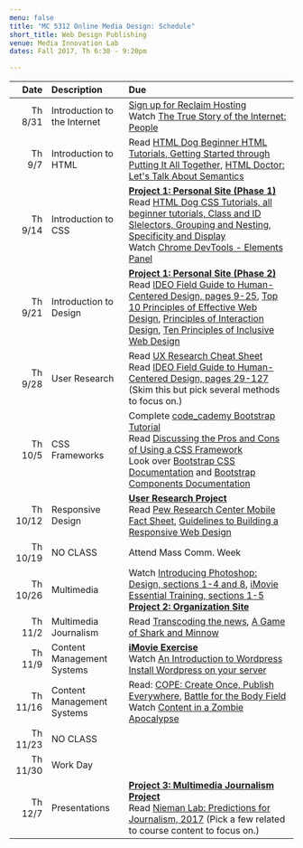 ```yaml
---
menu: false
title: "MC 5312 Online Media Design: Schedule"
short_title: Web Design Publishing
venue: Media Innovation Lab
dates: Fall 2017, Th 6:30 - 9:20pm

---
```


Date | Description | Due
---: | :----------- | :---
Th 8/31 | Introduction to the Internet | [Sign up for Reclaim Hosting](/resources/instructions_reclaim_hosting.html)<br /> Watch [The True Story of the Internet: People](https://www.youtube.com/watch?v=f42J_reRO0Q)
Th 9/7 | Introduction to HTML | Read [HTML Dog Beginner HTML Tutorials, Getting Started through Putting It All Together](http://htmldog.com/guides/html/beginner/), [HTML Doctor: Let's Talk About Semantics](http://html5doctor.com/lets-talk-about-semantics/)
Th 9/14 | Introduction to CSS | __[Project 1: Personal Site (Phase 1)](/assignments/online_media/online_media_project_1.html)__ <br />Read [HTML Dog CSS Tutorials, all beginner tutorials, Class and ID Slelectors, Grouping and Nesting, Specificity and Display](http://htmldog.com/guides/html/beginner/) <br />Watch [Chrome DevTools - Elements Panel](https://www.youtube.com/watch?v=DO54CzdVrBQ)
Th 9/21 | Introduction to Design | __[Project 1: Personal Site (Phase 2)](/assignments/online_media/online_media_project_1.html)__ <br />Read [IDEO Field Guide to Human-Centered Design, pages 9-25](/assets/readings/field_guide_to_user_centered_design.pdf), [Top 10 Principles of Effective Web Design](https://shortiedesigns.com/2014/03/10-top-principles-effective-web-design/), [Principles of Interaction Design](http://bokardo.com/principles-of-user-interface-design/), [Ten Principles of Inclusive Web Design](http://sandiwassmer.co.uk/resources/the-ten-principles-of-inclusive-web-design)
Th 9/28 | User Research | Read [UX Research Cheat Sheet](https://www.nngroup.com/articles/ux-research-cheat-sheet/) <br />Read [IDEO Field Guide to Human-Centered Design, pages 29-127](/assets/readings/field_guide_to_user_centered_design.pdf) (Skim this but pick several methods to focus on.)
Th 10/5 | CSS Frameworks | Complete [code_cademy Bootstrap Tutorial](https://www.codecademy.com/courses/web-beginner-en-yjvdd/0/1)<br /> Read [Discussing the Pros and Cons of Using a CSS Framework](https://speckyboy.com/discussing-the-pros-and-cons-of-using-a-css-framework/)<br /> Look over [Bootstrap CSS Documentation](https://getbootstrap.com/css/) and [Bootstrap Components Documentation](https://getbootstrap.com/components/)
Th 10/12 | Responsive Design | __[User Research Project](/assignments/online_media/online_media_user_research.html)__ <br />Read [Pew Research Center Mobile Fact Sheet](http://www.pewinternet.org/fact-sheet/mobile/), [Guidelines to Building a Responsive Web Design](https://responsivedesign.is/guidelines/)
Th 10/19 | NO CLASS | Attend Mass Comm. Week
Th 10/26 | Multimedia | Watch [Introducing Photoshop: Design, sections 1-4 and 8](https://www.lynda.com/Photoshop-tutorials/Up-Running-Photoshop-CC-Design/108138-2.html), [iMovie Essential Training, sections 1-5](https://www.lynda.com/iMovie-tutorials/iMovie-10-1-1-Essential-Training/487935-2.html) <br />__[Project 2: Organization Site](/assignments/online_media/online_media_project_2.html)__
Th 11/2 | Multimedia Journalism | Read [Transcoding the news](/assets/readings/jacobson_2012.pdf), [A Game of Shark and Minnow](http://www.nytimes.com/newsgraphics/2013/10/27/south-china-sea/)
Th 11/9 | Content Management Systems | __[iMovie Exercise](/assignments/online_media/online_media_imovie_project.html)__ <br />Watch [An Introduction to Wordpress](https://www.youtube.com/watch?v=FAwbe17cGpw) <br />[Install Wordpress on your server](https://portal.reclaimhosting.com/knowledgebase.php?action=displayarticle&id=2)
Th 11/16 | Content Management Systems | Read: [COPE: Create Once, Publish Everywhere](https://www.programmableweb.com/news/cope-create-once-publish-everywhere/2009/10/13), [Battle for the Body Field](https://alistapart.com/article/battle-for-the-body-field) <br />Watch [Content in a Zombie Apocalypse](https://karenmcgrane.com/2014/10/15/content-in-a-zombie-apocalypse/)
Th 11/23 | NO CLASS |
Th 11/30 | Work Day |
Th 12/7 | Presentations | __[Project 3: Multimedia Journalism Project](/assignments/online_media/online_media_project_3.html)__ <br />Read [Nieman Lab: Predictions for Journalism, 2017](http://www.niemanlab.org/collection/predictions-2017/) (Pick a few related to course content to focus on.)
